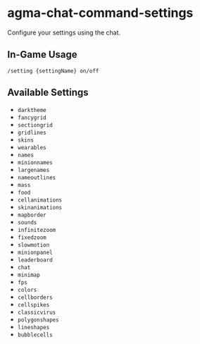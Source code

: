 # agma-chat-command-settings

Configure your settings using the chat.

## In-Game Usage


```
/setting {settingName} on/off
```

## Available Settings

- `darktheme`
- `fancygrid`
- `sectiongrid`
- `gridlines`
- `skins`
- `wearables`
- `names`
- `minionnames`
- `largenames`
- `nameoutlines`
- `mass`
- `food`
- `cellanimations`
- `skinanimations`
- `mapborder`
- `sounds`
- `infinitezoom`
- `fixedzoom`
- `slowmotion`
- `minionpanel`
- `leaderboard`
- `chat`
- `minimap`
- `fps`
- `colors`
- `cellborders`
- `cellspikes`
- `classicvirus`
- `polygonshapes`
- `lineshapes`
- `bubblecells`
